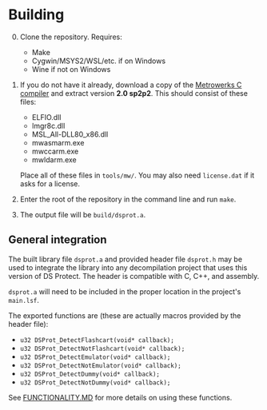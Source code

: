 # Building

0. Clone the repository. Requires:
	- Make
	- Cygwin/MSYS2/WSL/etc. if on Windows
	- Wine if not on Windows

1. If you do not have it already, download a copy of the [Metrowerks C compiler](https://github.com/pret/pmd-sky/raw/workflows/assets/mwccarm.zip) and extract version **2.0 sp2p2**. This should consist of these files:
	- ELFIO.dll
	- lmgr8c.dll
	- MSL_All-DLL80_x86.dll
	- mwasmarm.exe
	- mwccarm.exe
	- mwldarm.exe
	
	Place all of these files in `tools/mw/`. You may also need `license.dat` if it asks for a license.

2. Enter the root of the repository in the command line and run `make`.

3. The output file will be `build/dsprot.a`.

## General integration

The built library file `dsprot.a` and provided header file `dsprot.h` may be used to integrate the library into any decompilation project that uses this version of DS Protect. The header is compatible with C, C++, and assembly.

`dsprot.a` will need to be included in the proper location in the project's `main.lsf`.

The exported functions are (these are actually macros provided by the header file):
- `u32 DSProt_DetectFlashcart(void* callback);`
- `u32 DSProt_DetectNotFlashcart(void* callback);`
- `u32 DSProt_DetectEmulator(void* callback);`
- `u32 DSProt_DetectNotEmulator(void* callback);`
- `u32 DSProt_DetectDummy(void* callback);`
- `u32 DSProt_DetectNotDummy(void* callback);`

See [FUNCTIONALITY.MD](./doc/FUNCTIONALITY.MD) for more details on using these functions.
